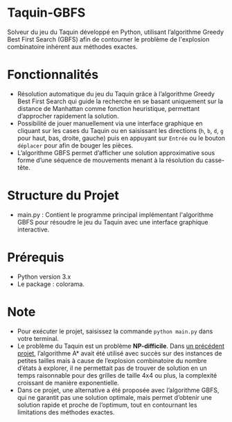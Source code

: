 # Taquin-GBFS
Solveur du jeu du Taquin développé en Python, utilisant l’algorithme Greedy Best First Search (GBFS) afin de contourner le problème de l'explosion combinatoire inhérent aux méthodes exactes.

# Fonctionnalités
- Résolution automatique du jeu du Taquin grâce à l’algorithme Greedy Best First Search qui guide la recherche en se basant uniquement sur la distance de Manhattan comme fonction heuristique, permettant d’approcher rapidement la solution.
- Possibilité de jouer manuellement via une interface graphique en cliquant sur les cases du Taquin ou en saisissant les directions (`h`, `b`, `d`, `g` pour haut, bas, droite, gauche) puis en appuyant sur `Entrée` ou le bouton `déplacer` pour afin de bouger les pièces.
- L’algorithme GBFS permet d’afficher une solution approximative sous forme d’une séquence de mouvements menant à la résolution du casse-tête.

# Structure du Projet
- main.py : Contient le programme principal implémentant l'algorithme GBFS pour résoudre le jeu du Taquin avec une interface graphique interactive.

# Prérequis
- Python version 3.x
- Le package : colorama.

# Note
- Pour exécuter le projet, saisissez la commande `python main.py` dans votre terminal.
- Le problème du Taquin est un problème **NP-difficile**. Dans [un précédent projet](https://github.com/The-soulless12/Taquin-ASTAR), l’algorithme A* avait été utilisé avec succès sur des instances de petites tailles mais à cause de l’explosion combinatoire du nombre d’états à explorer, il ne permettait pas de trouver de solution en un temps raisonnable pour des grilles de taille 4x4 ou plus, la complexité croissant de manière exponentielle.
- Dans ce projet, une alternative a été proposée avec l’algorithme GBFS, qui ne garantit pas une solution optimale, mais permet d’obtenir une solution rapide et proche de l’optimum, tout en contournant les limitations des méthodes exactes.
